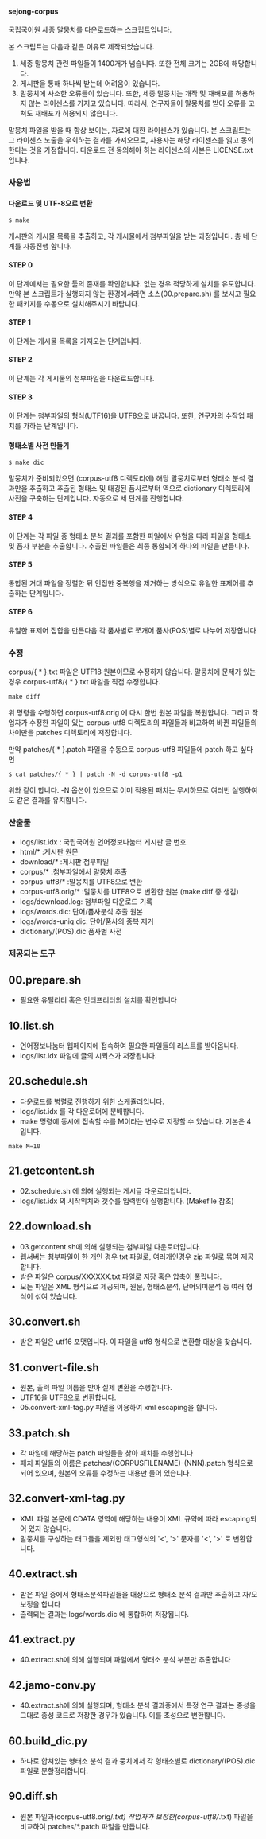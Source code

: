 #### sejong-corpus ####

국립국어원 세종 말뭉치를 다운로드하는 스크립트입니다.

본 스크립트는 다음과 같은 이유로 제작되었습니다.

1) 세종 말뭉치 관련 파일들이 1400개가 넘습니다. 또한 전체 크기는 2GB에 해당합니다. 
2) 게시판을 통해 하나씩 받는데 어려움이 있습니다.
3) 말뭉치에 사소한 오류들이 있습니다. 또한, 세종 말뭉치는 개작 및 재배포를 허용하지 않는
라이센스를 가지고 있습니다. 따라서, 연구자들이 말뭉치를 받아 오류를 고쳐도 재배포가 허용되지
않습니다.

말뭉치 파일을 받을 때 항상 보이는, 자료에 대한 라이센스가 있습니다.  본 스크립트는 그 라이센스
노출을 우회하는 결과를 가져오므로, 사용자는 해당 라이센스를 읽고 동의한다는 것을 가정합니다.
다운로드 전 동의해야 하는 라이센스의 사본은 LICENSE.txt 입니다.

### 사용법 ###

#### 다운로드 및 UTF-8으로 변환 ####

```
$ make
```

게시판의 게시물 목록을 추출하고, 각 게시물에서 첨부파일을 받는 과정입니다. 총 네 단계를 자동진행
합니다.

#### STEP 0 ####
이 단계에서는 필요한 툴의 존재를 확인합니다. 없는 경우 적당하게 설치를 유도합니다. 만약 본
스크립트가 실행되지 않는 환경에서라면 소스(00.prepare.sh) 를 보시고 필요한 패키지를 수동으로
설치해주시기 바랍니다.

#### STEP 1 ####
이 단계는 게시물 목록을 가져오는 단계입니다.

#### STEP 2 ####
이 단계는 각 게시물의 첨부파일을 다운로드합니다.

#### STEP 3 ####
이 단계는 첨부파일의 형식(UTF16)을 UTF8으로 바꿉니다. 또한, 연구자의 수작업 패치를 가하는
단계입니다.

#### 형태소별 사전 만들기 ####

```
$ make dic
```

말뭉치가 준비되었으면 (corpus-utf8 디렉토리에) 해당 말뭉치로부터 형태소 분석 결과만을 추출하고
추출된 형태소 및 태깅된 품사로부터 역으로 dictionary 디렉토리에 사전을 구축하는 단계입니다.
자동으로 세 단계를 진행합니다.

#### STEP 4 ####
이 단계는 각 파일 중 형태소 분석 결과를 포함한 파일에서 유형을 따라 파일을 형태소 및 품사 부분을
추출합니다. 추출된 파일들은 최종 통합되어 하나의 파일을 만듭니다.

#### STEP 5 ####
통합된 거대 파일을 정렬한 뒤 인접한 중복행을 제거하는 방식으로 유일한 표제어를 추출하는 단계입니다.

#### STEP 6 ####
유일한 표제어 집합을 만든다음 각 품사별로 쪼개어 품사(POS)별로 나누어 저장합니다

### 수정 ###
corpus/{ * }.txt 파일은 UTF18 원본이므로 수정하지 않습니다. 말뭉치에 문제가 있는 경우 corpus-utf8/{ * }.txt
파일을 직접 수정합니다.

```
make diff
```

위 명령을 수행하면 corpus-utf8.orig 에 다시 한번 원본 파일을 복원합니다. 그리고 작업자가 수정한
파일이 있는 corpus-utf8 디렉토리의 파일들과 비교하여 바뀐 파일들의 차이만을 patches 디렉토리에
저장합니다. 

만약 patches/{ * }.patch 파일을 수동으로 corpus-utf8 파일들에 patch 하고 싶다면

```
$ cat patches/{ * } | patch -N -d corpus-utf8 -p1
```

위와 같이 합니다. -N 옵션이 있으므로 이미 적용된 패치는 무시하므로 여러번 실행하여도 같은 결과를
유지합니다.

### 산출물 ###
* logs/list.idx : 국립국어원 언어정보나눔터 게시판 글 번호
* html/* :게시판 원문
* download/* :게시판 첨부파일
* corpus/* :첨부파일에서 말뭉치 추출
* corpus-utf8/* :말뭉치를 UTF8으로 변환
* corpus-utf8.orig/* :말뭉치를 UTF8으로 변환한 원본 (make diff 중 생김)
* logs/download.log: 첨부파일 다운로드 기록
* logs/words.dic: 단어/품사분석 추출 원본
* logs/words-uniq.dic: 단어/품사의 중복 제거
* dictionary/(POS).dic 품사별 사전

### 제공되는 도구 ###
## 00.prepare.sh ##
* 필요한 유틸리티 혹은 인터프리터의 설치를 확인합니다

## 10.list.sh ##
* 언어정보나눔터 웹페이지에 접속하여 필요한 파일들의 리스트를 받아옵니다.
* logs/list.idx 파일에 글의 시쿽스가 저장됩니다.

## 20.schedule.sh ##
* 다운로드를 병렬로 진행하기 위한 스케쥴러입니다.
* logs/list.idx 를 각 다운로더에 분배합니다.
* make 명령에 동시에 접속할 수를 M이라는 변수로 지정할 수 있습니다. 기본은 4 입니다.
```
make M=10
```

## 21.getcontent.sh ##
* 02.schedule.sh 에 의해 실행되는 게시글 다운로더입니다.
* logs/list.idx 의 시작위치와 갯수를 입력받아 실행합니다. (Makefile 참조)

## 22.download.sh ##
* 03.getcontent.sh에 의해 실행되는 첨부파일 다운로더입니다.
* 웹서버는 첨부파일이 한 개인 경우 txt 파일로, 여러개인경우 zip 파일로 묶여 제공합니다.
* 받은 파일은 corpus/XXXXXX.txt 파일로 저장 혹은 압축이 풀립니다.
* 모든 파일은 XML 형식으로 제공되며, 원문, 형태소분석, 단어의미분석 등 여러 형식이 섞여 있습니다.

## 30.convert.sh
* 받은 파일은 utf16 포맷입니다. 이 파일을 utf8 형식으로 변환할 대상을 찾습니다.

## 31.convert-file.sh
* 원본, 출력 파일 이름을 받아 실제 변환을 수행합니다.
* UTF16을 UTF8으로 변환합니다.
* 05.convert-xml-tag.py 파일을 이용하여 xml escaping을 합니다.

## 33.patch.sh
* 각 파일에 해당하는 patch 파일들을 찾아 패치를 수행합니다
* 패치 파일들의 이름은 patches/(CORPUSFILENAME)-(NNN).patch 형식으로 되어 있으며, 원본의 오류를
수정하는 내용만 들어 있습니다.

## 32.convert-xml-tag.py
* XML 파일 본문에 CDATA 영역에 해당하는 내용이 XML 규약에 따라 escaping되어 있지 않습니다.
* 말뭉치를 구성하는 태그들을 제외한 태그형식의 '<', '>' 문자를 '&lt;', '&gt;' 로 변환합니다.

## 40.extract.sh
* 받은 파일 중에서 형태소분석파일들을 대상으로 형태소 분석 결과만 추출하고 자/모 보정을 합니다
* 출력되는 결과는 logs/words.dic 에 통합하여 저장됩니다.

## 41.extract.py
* 40.extract.sh에 의해 실행되며 파일에서 형태소 분석 부분만 추출합니다

## 42.jamo-conv.py
* 40.extract.sh에 의해 실행되며, 형태소 분석 결과중에서 특정 연구 결과는 종성을 그대로 종성 코드로
저장한 경우가 있습니다. 이를 초성으로 변환합니다.

## 60.build_dic.py
* 하나로 합쳐있는 형태소 분석 결과 뭉치에서 각 형태소별로 dictionary/(POS).dic 파일로 분할정리합니다.

## 90.diff.sh
* 원본 파일과(corpus-utf8.orig/*.txt) 작업자가 보정한(corpus-utf8/*.txt) 파일을 비교하여
patches/*.patch 파일을 만듭니다.

